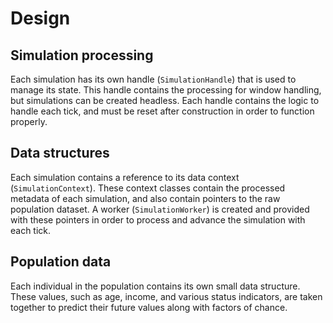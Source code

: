 # Design
## Simulation processing
Each simulation has its own handle (`SimulationHandle`) that is used to manage its state. This handle contains the processing for window handling, but simulations can be created headless. Each handle contains the logic to handle each tick, and must be reset after construction in order to function properly.
## Data structures
Each simulation contains a reference to its data context (`SimulationContext`). These context classes contain the processed metadata of each simulation, and also contain pointers to the raw population dataset. A worker (`SimulationWorker`) is created and provided with these pointers in order to process and advance the simulation with each tick.
## Population data
Each individual in the population contains its own small data structure. These values, such as age, income, and various status indicators, are taken together to predict their future values along with factors of chance.